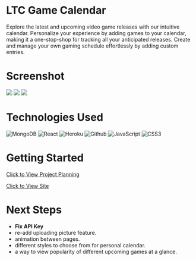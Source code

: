 # LTC Game Calendar
Explore the latest and upcoming video game releases with our intuitive calendar. Personalize your experience by adding games to your calendar, making it a one-stop-shop for tracking all your anticipated releases. Create and manage your own gaming schedule effortlessly by adding custom entries. 

# Screenshot

<img src="https://i.imgur.com/6C1B8yJ.png">
<img src="https://i.imgur.com/jQC5Bkc.png">
<img src="https://i.imgur.com/a2r3PCi.png">

# Technologies Used

![MongoDB](https://img.shields.io/badge/-MongoDB-05122A?style=flat&logo=mongodb)
![React](https://img.shields.io/badge/-React-05122A?style=flat&logo=react)
![Heroku](https://img.shields.io/badge/-Heroku-05122A?style=flat&logo=heroku)
![Github](https://img.shields.io/badge/-GitHub-05122A?style=flat&logo=github)
![JavaScript](https://img.shields.io/badge/-JavaScript-05122A?style=flat&logo=javascript)
![CSS3](https://img.shields.io/badge/-CSS-05122A?style=flat&logo=css3)

# Getting Started

[Click to View Project Planning](https://trello.com/b/2021atgQ/game-calendar)

[Click to View Site](https://game-calendar-ltc-4199d19617ef.herokuapp.com/)

# Next Steps

- **Fix API Key**
- re-add uploading picture feature.
- animation between pages.
- different styles to choose from for personal calendar.
- a way to view popularity of different upcoming games at a glance.